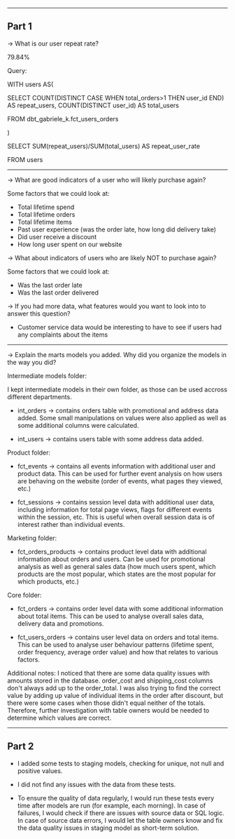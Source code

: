 ------------------------------------------------------
Part 1
------------------------------------------------------

-> What is our user repeat rate?

79.84%

Query:

WITH users AS(

  SELECT
  COUNT(DISTINCT CASE WHEN total_orders>1 THEN user_id END) AS repeat_users,
  COUNT(DISTINCT user_id) AS total_users
  
  FROM dbt_gabriele_k.fct_users_orders

)

SELECT
SUM(repeat_users)/SUM(total_users) AS repeat_user_rate

FROM users

------------------------------------------------------
-> What are good indicators of a user who will likely purchase again? 

Some factors that we could look at:
- Total lifetime spend
- Total lifetime orders
- Total lifetime items
- Past user experience (was the order late, how long did delivery take)
- Did user receive a discount
- How long user spent on our website

-> What about indicators of users who are likely NOT to purchase again?

Some factors that we could look at:
- Was the last order late
- Was the last order delivered

-> If you had more data, what features would you want to look into to answer this question?
- Customer service data would be interesting to have to see if users had any complaints about the items

------------------------------------------------------
-> Explain the marts models you added. Why did you organize the models in the way you did?

Intermediate models folder:

I kept intermediate models in their own folder, as those can be used accross different departments.

- int_orders -> contains orders table with promotional and address data added. Some small manipulations on values were also applied as well as some additional columns were calculated.

- int_users -> contains users table with some address data added.

Product folder:

- fct_events -> contains all events information with additional user and product data. This can be used for further event analysis on how users are behaving on the website (order of events, what pages they viewed, etc.)

- fct_sessions -> contains session level data with additional user data, including information for total page views, flags for different events within the session, etc. This is useful when overall session data is of interest rather than individual events.

Marketing folder:

- fct_orders_products -> contains product level data with additional information about orders and users. Can be used for promotional analysis as well as general sales data (how much users spent, which products are the most popular, which states are the most popular for which products, etc.)

Core folder:

- fct_orders -> contains order level data with some additional information about total items. This can be used to analyse overall sales data, delivery data and promotions.

- fct_users_orders -> contains user level data on orders and total items. This can be used to analyse user behaviour patterns (lifetime spent, order frequency, average order value) and how that relates to various factors.

Additional notes: I noticed that there are some data quality issues with amounts stored in the database. order_cost and shipping_cost columns don't always add up to the order_total. I was also trying to find the correct value by adding up value of individual items in the order after discount, but there were some cases when those didn't equal neither of the totals. Therefore, further investigation with table owners would be needed to determine which values are correct.

------------------------------------------------------
Part 2
------------------------------------------------------

- I added some tests to staging models, checking for unique, not null and positive values.

- I did not find any issues with the data from these tests.

- To ensure the quality of data regularly, I would run these tests every time after models are run (for example, each morning). In case of failures, I would check if there are issues with source data or SQL logic. In case of source data errors, I would let the table owners know and fix the data quality issues in staging model as short-term solution.


